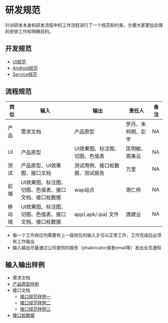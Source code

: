 # 研发规范

针对研发本身和研发流程中的工作流程进行了一个规范和约束，方便大家更加合理的安排工作和明确目的。

## 开发规范

- [UI规范](ui/README.md)
- [Android规范](android/README.md)
- [Service规范](service/README.md)


## 流程规范

|  岗位  |                         输入                         |              输出              |       责任人       | 备注 |
| ------ | ---------------------------------------------------- | ------------------------------ | ------------------ | ---- |
| 产品   | 需求文档                                             | 产品原型                       | 罗丹、朱柯桐、彭宇 | NA   |
| UI     | 产品原型                                             | UI效果图、标注图、切图、色值表 | 匡明敏、周美云     | NA   |
| 测试   | 产品原型、UI效果图、接口文档                         | 测试用例、接口桩数据、测试报告 | 万里               | NA   |
| 前端   | UI效果图、标注图、切图、色值表、接口文档、接口桩数据 | wap站点                        | 周仁桥             | NA   |
| 移动端 | UI效果图、标注图、切图、色值表、接口文档、接口桩数据 | app(.apk/.ipa) 文件            | 唐建业             | NA   |


- 每一个工作岗位均需要有上一级岗位的输入才可以正常工作，工作完成后必须有工作输出
- 输入输出尽量通过公司提供的服务（phabricator或者email等）发出全员通知


## 输入输出样例

- 需求文档
- [产品原型样例](https://aorise-org.github.io/standard/assets/product/student/)
- 接口文档
    - [接口规范样例一](service/接口规范.md)
    - [接口规范样例二](https://aorise-org.github.io/standard/assets/service/)
    - [接口规范样例三](http://phabricator.aorise.org:8000/w/projects/smart-city/admin/api/)
- [接口桩数据](https://easy-mock.com)
